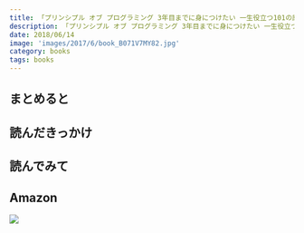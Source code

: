 ```yaml
---
title: 「プリンシプル オブ プログラミング 3年目までに身につけたい 一生役立つ101の原理原則」を読みました
description: 「プリンシプル オブ プログラミング 3年目までに身につけたい 一生役立つ101の原理原則」を読みしました
date: 2018/06/14
image: 'images/2017/6/book_B071V7MY82.jpg'
category: books
tags: books
---
```


## まとめると

## 読んだきっかけ

## 読んでみて

## Amazon

[![](http://images-jp.amazon.com/images/P/B06VVQ8V36.09.MAIN._SCLZZZZZZZ_.jpg)](https://www.amazon.co.jp/dp/B06VVQ8V36/)
